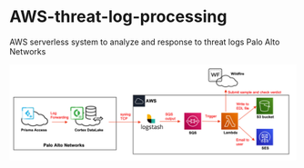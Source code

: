 # AWS-threat-log-processing
AWS serverless system to analyze and response to threat logs  Palo Alto Networks


<img src="https://github.com/hiep4hiep/AWS-threat-log-processing/blob/master/Screenshot%202020-06-12%20at%2012.02.48%20PM.png?raw=true">
